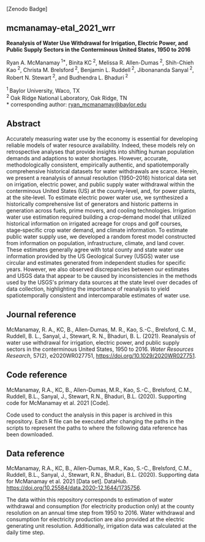 [Zenodo Badge]

## mcmanamay-etal_2021_wrr

__Reanalysis of Water Use Withdrawal for Irrigation, Electric Power, and Public Supply Sectors in the Conterminous United States, 1950 to 2016__

Ryan A. McManamay<sup> 1\*</sup>, Binita KC<sup> 2</sup>, Melissa R. Allen-Dumas<sup> 2</sup>, Shih-Chieh Kao<sup> 2</sup>, Christa M. Brelsford<sup> 2</sup>, Benjamin L. Ruddell<sup> 2</sup>, Jibonananda Sanyal<sup> 2</sup>, Robert N. Stewart<sup> 2</sup>, and Budhendra L. Bhaduri<sup> 2</sup>

<sup>1 </sup> Baylor University, Waco, TX  
<sup>2 </sup> Oak Ridge National Laboratory, Oak Ridge, TN  
\* corresponding author: ryan_mcmanamay@baylor.edu

## Abstract
Accurately measuring water use by the economy is essential for developing reliable models of water resource availability. Indeed, these models rely on retrospective analyses that provide insights into shifting human population demands and adaptions to water shortages. However, accurate, methodologically consistent, empirically authentic, and spatiotemporally comprehensive historical datasets for water withdrawals are scarce. Herein, we present a reanalysis of annual resolution (1950–2016) historical data set on irrigation, electric power, and public supply water withdrawal within the conterminous United States (US) at the county‐level, and, for power plants, at the site‐level. To estimate electric power water use, we synthesized a historically comprehensive list of generators and historic patterns in generation across fuels, prime movers, and cooling technologies. Irrigation water use estimation required building a crop‐demand model that utilized historical information on irrigated acreage for crops and golf courses, stage‐specific crop water demand, and climate information. To estimate public water supply use, we developed a random forest model constructed from information on population, infrastructure, climate, and land cover. These estimates generally agree with total county and state water use information provided by the US Geological Survey (USGS) water use circular and estimates generated from independent studies for specific years. However, we also observed discrepancies between our estimates and USGS data that appear to be caused by inconsistencies in the methods used by the USGS's primary data sources at the state level over decades of data collection, highlighting the importance of reanalysis to yield spatiotemporally consistent and intercomparable estimates of water use.

## Journal reference
McManamay, R. A., KC, B., Allen-Dumas, M. R., Kao, S.-C., Brelsford, C. M., Ruddell, B. L., Sanyal, J., Stewart, R. N., Bhaduri, B. L. (2021). Reanalysis of water use withdrawal for irrigation, electric power, and public supply sectors in the conterminous United States, 1950 to 2016. *Water Resources Research*, 57(2), e2020WR027751, https://doi.org/10.1029/2020WR027751.

## Code reference
McManamay, R.A., KC, B., Allen-Dumas, M.R., Kao, S.-C., Brelsford, C.M., Ruddell, B.L., Sanyal, J., Stewart, R.N., Bhaduri, B.L. (2020). Supporting code for McManamay et al. 2021 [Code].

Code used to conduct the analysis in this paper is archived in this repository. Each R file can be executed after changing the paths in the scripts to represent the paths to where the following data reference has been downloaded.

## Data reference
McManamay, R.A., KC, B., Allen-Dumas, M.R., Kao, S.-C., Brelsford, C.M., Ruddell, B.L., Sanyal, J., Stewart, R.N., Bhaduri, B.L. (2020). Supporting data for McManamay et al. 2021 [Data set]. DataHub. https://doi.org/10.25584/data.2020-12.1644/1735756.

The data within this repository corresponds to estimation of water withdrawal and consumption (for electricity production only) at the county resolution on an annual time step from 1950 to 2016. Water withdrawal and consumption for electricity production are also provided at the electric generating unit resolution. Additionally, irrigation data was calculated at the daily time step.
